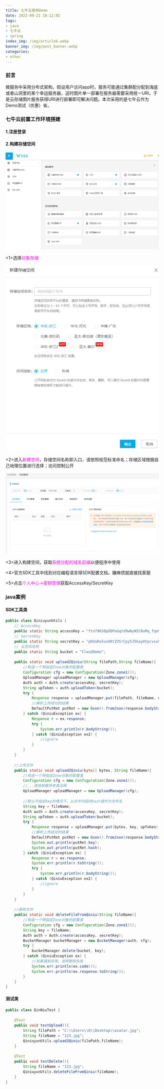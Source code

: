 ```yaml
---
title: 七牛云使用Demo
date: 2022-09-21 18:12:02
tags: 
- java
- 七牛云
- spring
index_img: /img/article6.webp
banner_img: /img/post_banner.webp
categories:
- other
---
```


### 前言

<p class="note note-success">
    微服务中采用分布式架构，假设用户访问app时，服务可能通过集群配分配到海底或者山洞里的某个幸运服务器，这时图片单一部署在服务器需要采用统一URI，于是云存储图片服务获得URI进行部署即可解决问题。本次采用的是七牛云作为Demo测试（优惠）省。
</p>

### 七牛云前置工作环境搭建

#### 1.注册登录

#### 2.构建存储空间

![](https://raw.githubusercontent.com/i-xiaoxin/image/master/20220924153231.png)

<p class="note note-success">
   <1>选择<font color="#FF00FF">对象存储</font></br>
       </p>


![新建存储空间](https://raw.githubusercontent.com/i-xiaoxin/image/master/image-20220924153909853.png)

<p class="note note-success">
   <2>进入<font color="#FF00FF">新建空间</font>，存储空间名称即入口，请依照规范标准命名；存储区域根据自己地理位置进行选择；访问控制公开</br>
       </p>

![image-20220924154507736](https://raw.githubusercontent.com/i-xiaoxin/image/master/image-20220924154507736.png)

<p class="note note-success">
   <3>进入构建空间，获取<font color="#FF00FF">系统分配的域名前缀</font>以便程序中使用</br>
       </p>

<p class="note note-success">
   <4>官方SDK工具中找到对应编程语言得SDK配置文档，嫌麻烦就直接找客服</br>
       </p>

<p class="note note-success">
    <5>点击<font color="#FF00FF">个人中心->密钥管理</font>获取AccessKey/SecretKey</br>
       </p>

### java案例

#### SDK工具类

```	java
public class QiniuyunUtils {
    // AccessKey 
    public static String accessKey = "ftn79KS0pDDPoGqtd9wNyNICRuMq_fqo9Jt3Gjj1";
    // SecretKey
    public static String secretKey = "pKUaRo5vxUKtZVSrCpy5J5kayUtpcvsu9ykbm1mh";
    // 云空间名称
    public static String bucket = "CloudDemo";

    public static void upload2Qiniu(String filePath,String fileName){
        //构造一个带指定Zone对象的配置类
        Configuration cfg = new Configuration(Zone.zone1());
        UploadManager uploadManager = new UploadManager(cfg);
        Auth auth = Auth.create(accessKey, secretKey);
        String upToken = auth.uploadToken(bucket);
        try {
            Response response = uploadManager.put(filePath, fileName, upToken);
            //解析上传成功的结果
            DefaultPutRet putRet = new Gson().fromJson(response.bodyString(), DefaultPutRet.class);
        } catch (QiniuException ex) {
            Response r = ex.response;
            try {
                System.err.println(r.bodyString());
            } catch (QiniuException ex2) {
                //ignore
            }
        }
    }

    //上传文件
    public static void upload2Qiniu(byte[] bytes, String fileName){
        //构造一个带指定Zone对象的配置类
        Configuration cfg = new Configuration(Zone.zone1());
        //...其他参数参考类注释
        UploadManager uploadManager = new UploadManager(cfg);

        //默认不指定key的情况下，以文件内容的hash值作为文件名
        String key = fileName;
        Auth auth = Auth.create(accessKey, secretKey);
        String upToken = auth.uploadToken(bucket);
        try {
            Response response = uploadManager.put(bytes, key, upToken);
            //解析上传成功的结果
            DefaultPutRet putRet = new Gson().fromJson(response.bodyString(), DefaultPutRet.class);
            System.out.println(putRet.key);
            System.out.println(putRet.hash);
        } catch (QiniuException ex) {
            Response r = ex.response;
            System.err.println(r.toString());
            try {
                System.err.println(r.bodyString());
            } catch (QiniuException ex2) {
                //ignore
            }
        }
    }

    //删除文件
    public static void deleteFileFromQiniu(String fileName){
        //构造一个带指定Zone对象的配置类
        Configuration cfg = new Configuration(Zone.zone1());
        String key = fileName;
        Auth auth = Auth.create(accessKey, secretKey);
        BucketManager bucketManager = new BucketManager(auth, cfg);
        try {
            bucketManager.delete(bucket, key);
        } catch (QiniuException ex) {
            //如果遇到异常，说明删除失败
            System.err.println(ex.code());
            System.err.println(ex.response.toString());
        }
    }
}

```

#### 测试类

```java
public class QinNiuTest {

    @Test
    public void testUpload(){
        String filePath = "C:\\Users\\0\\Desktop\\avatar.jpg";
        String fileName = "123.jpg";
        QiniuyunUtils.upload2Qiniu(filePath,fileName);
    }

    @Test
    public void testDelete(){
        String fileName = "123.jpg";
        QiniuyunUtils.deleteFileFromQiniu(fileName);
    }
}

```

